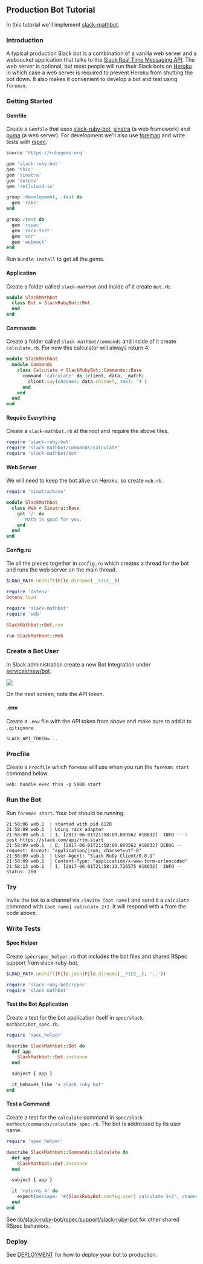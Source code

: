 ## Production Bot Tutorial

In this tutorial we'll implement [slack-mathbot](https://github.com/dblock/slack-mathbot).

### Introduction

A typical production Slack bot is a combination of a vanilla web server and a websocket application that talks to the [Slack Real Time Messaging API](https://api.slack.com/rtm). The web server is optional, but most people will run their Slack bots on [Heroku](https://dashboard.heroku.com) in which case a web server is required to prevent Heroku from shutting the bot down. It also makes it convenient to develop a bot and test using `foreman`.

### Getting Started

#### Gemfile

Create a `Gemfile` that uses [slack-ruby-bot](https://github.com/slack-ruby/slack-ruby-bot), [sinatra](https://github.com/sinatra/sinatra) (a web framework) and [puma](https://github.com/puma/puma) (a web server). For development we'll also use [foreman](https://github.com/theforeman/foreman) and write tests with [rspec](https://github.com/rspec/rspec).

```ruby
source 'https://rubygems.org'

gem 'slack-ruby-bot'
gem 'thin'
gem 'sinatra'
gem 'dotenv'
gem 'celluloid-io'

group :development, :test do
  gem 'rake'
end

group :test do
  gem 'rspec'
  gem 'rack-test'
  gem 'vcr'
  gem 'webmock'
end
```

Run `bundle install` to get all the gems.

#### Application

Create a folder called `slack-mathbot` and inside of it create `bot.rb`.

```ruby
module SlackMathbot
  class Bot < SlackRubyBot::Bot
  end
end
```

#### Commands

Create a folder called `slack-mathbot/commands` and inside of it create `calculate.rb`. For now this calculator will always return 4.

```ruby
module SlackMathbot
  module Commands
    class Calculate < SlackRubyBot::Commands::Base
      command 'calculate' do |client, data, _match|
        client.say(channel: data.channel, text: '4')
      end
    end
  end
end
```

#### Require Everything

Create a `slack-mathbot.rb` at the root and require the above files.

```ruby
require 'slack-ruby-bot'
require 'slack-mathbot/commands/calculate'
require 'slack-mathbot/bot'
```

#### Web Server

We will need to keep the bot alive on Heroku, so create `web.rb`.

```ruby
require 'sinatra/base'

module SlackMathbot
  class Web < Sinatra::Base
    get '/' do
      'Math is good for you.'
    end
  end
end
```

#### Config.ru

Tie all the pieces together in `config.ru` which creates a thread for the bot and runs the web server on the main thread.

```ruby
$LOAD_PATH.unshift(File.dirname(__FILE__))

require 'dotenv'
Dotenv.load

require 'slack-mathbot'
require 'web'

SlackMathbot::Bot.run

run SlackMathbot::Web
```

### Create a Bot User

In Slack administration create a new Bot Integration under [services/new/bot](http://slack.com/services/new/bot).

![](screenshots/register-bot.png)

On the next screen, note the API token.

#### .env

Create a `.env` file with the API token from above and make sure to add it to `.gitignore`.

```
SLACK_API_TOKEN=...
```

### Procfile

Create a `Procfile` which `foreman` will use when you run the `foreman start` command below.

```
web: bundle exec thin -p 5000 start
```

### Run the Bot

Run `foreman start`. Your bot should be running.

```
21:58:06 web.1  | started with pid 8128
21:58:09 web.1  | Using rack adapter
21:58:09 web.1  | I, [2017-06-01T21:58:09.899562 #18032]  INFO -- : post https://slack.com/api/rtm.start
21:58:09 web.1  | D, [2017-06-01T21:58:09.899562 #18032] DEBUG -- request: Accept: "application/json; charset=utf-8"
21:58:09 web.1  | User-Agent: "Slack Ruby Client/0.8.1"
21:58:09 web.1  | Content-Type: "application/x-www-form-urlencoded"
21:58:13 web.1  | I, [2017-06-01T21:58:13.726575 #18032]  INFO -- Status: 200
```

### Try

Invite the bot to a channel via `/invite [bot name]` and send it a `calculate` command with `[bot name] calculate 2+2`. It will respond with `4` from the code above.

### Write Tests

#### Spec Helper

Create `spec/spec_helper.rb` that includes the bot files and shared RSpec support from slack-ruby-bot.

```ruby
$LOAD_PATH.unshift(File.join(File.dirname(__FILE__), '..'))

require 'slack-ruby-bot/rspec'
require 'slack-mathbot'
```

#### Test the Bot Application

Create a test for the bot application itself in `spec/slack-mathbot/bot_spec.rb`.

```ruby
require 'spec_helper'

describe SlackMathbot::Bot do
  def app
    SlackMathbot::Bot.instance
  end

  subject { app }

  it_behaves_like 'a slack ruby bot'
end
```

#### Test a Command

Create a test for the `calculate` command in `spec/slack-mathbot/commands/calculate_spec.rb`. The bot is addressed by its user name.

```ruby
require 'spec_helper'

describe SlackMathbot::Commands::Calculate do
  def app
    SlackMathbot::Bot.instance
  end

  subject { app }

  it 'returns 4' do
    expect(message: "#{SlackRubyBot.config.user} calculate 2+2", channel: 'channel').to respond_with_slack_message('4')
  end
end
```

See [lib/slack-ruby-bot/rspec/support/slack-ruby-bot](lib/slack-ruby-bot/rspec/support/slack-ruby-bot) for other shared RSpec behaviors.

### Deploy

See [DEPLOYMENT](DEPLOYMENT.md) for how to deploy your bot to production.
